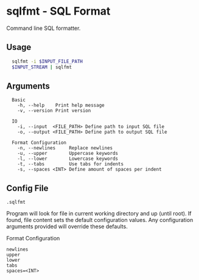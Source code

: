 # sqlfmt - SQL Format

Command line SQL formatter.

## Usage

```sh
  sqlfmt -i $INPUT_FILE_PATH
  $INPUT_STREAM | sqlfmt
```

## Arguments

```
  Basic
    -h, --help    Print help message
    -v, --version Print version

  IO
    -i, --input  <FILE_PATH> Define path to input SQL file
    -o, --output <FILE_PATH> Define path to output SQL file

  Format Configuration
    -n, --newlines     Replace newlines
    -u, --upper        Uppercase keywords
    -l, --lower        Lowercase keywords
    -t, --tabs         Use tabs for indents
    -s, --spaces <INT> Define amount of spaces per indent
```

## Config File

`.sqlfmt`

Program will look for file in current working directory and up (until root).
If found, file content sets the default configuration values.
Any configuration arguments provided will override these defaults.

Format Configuration

```
newlines
upper
lower
tabs
spaces=<INT>
```
